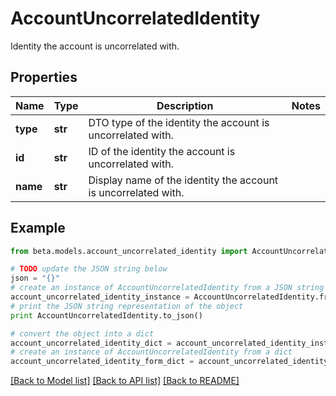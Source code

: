 # AccountUncorrelatedIdentity

Identity the account is uncorrelated with.

## Properties
Name | Type | Description | Notes
------------ | ------------- | ------------- | -------------
**type** | **str** | DTO type of the identity the account is uncorrelated with. | 
**id** | **str** | ID of the identity the account is uncorrelated with. | 
**name** | **str** | Display name of the identity the account is uncorrelated with. | 

## Example

```python
from beta.models.account_uncorrelated_identity import AccountUncorrelatedIdentity

# TODO update the JSON string below
json = "{}"
# create an instance of AccountUncorrelatedIdentity from a JSON string
account_uncorrelated_identity_instance = AccountUncorrelatedIdentity.from_json(json)
# print the JSON string representation of the object
print AccountUncorrelatedIdentity.to_json()

# convert the object into a dict
account_uncorrelated_identity_dict = account_uncorrelated_identity_instance.to_dict()
# create an instance of AccountUncorrelatedIdentity from a dict
account_uncorrelated_identity_form_dict = account_uncorrelated_identity.from_dict(account_uncorrelated_identity_dict)
```
[[Back to Model list]](../README.md#documentation-for-models) [[Back to API list]](../README.md#documentation-for-api-endpoints) [[Back to README]](../README.md)



